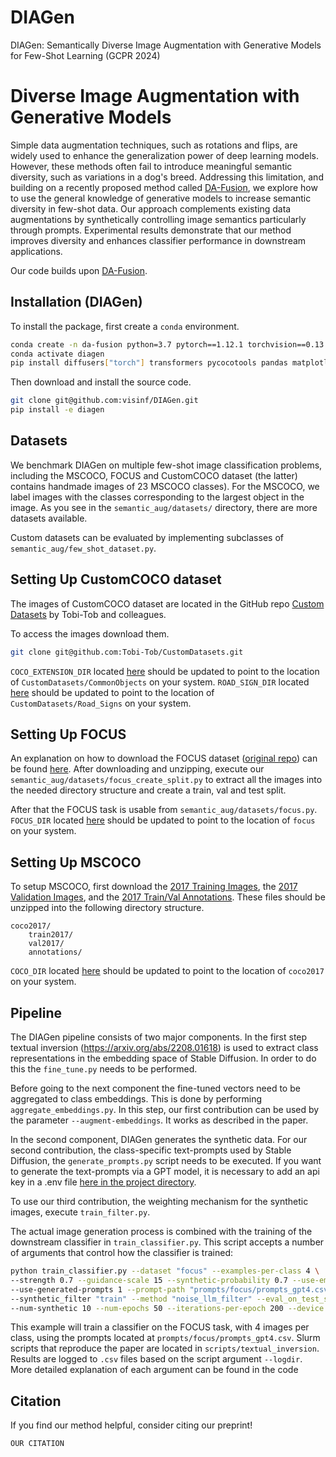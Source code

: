# DIAGen
DIAGen: Semantically Diverse Image Augmentation with Generative Models for Few-Shot Learning (GCPR 2024)

# Diverse Image Augmentation with Generative Models

Simple data augmentation techniques, such as rotations and flips, are widely used to enhance the generalization power of deep learning models. However, these methods often fail to introduce meaningful semantic diversity, such as variations in a dog's breed. Addressing this limitation, and building on a recently proposed method called [DA-Fusion](https://arxiv.org/abs/2302.07944), we explore how to use the general knowledge of generative models to increase semantic diversity in few-shot data. Our approach complements existing data augmentations by synthetically controlling image semantics particularly through prompts. Experimental results demonstrate that our method improves diversity and enhances classifier performance in downstream applications.

Our code builds upon [DA-Fusion](https://github.com/brandontrabucco/da-fusion).

## Installation (DIAGen)

To install the package, first create a `conda` environment.

```bash
conda create -n da-fusion python=3.7 pytorch==1.12.1 torchvision==0.13.1 cudatoolkit=11.6 -c pytorch
conda activate diagen
pip install diffusers["torch"] transformers pycocotools pandas matplotlib seaborn scipy
```

Then download and install the source code.

```bash
git clone git@github.com:visinf/DIAGen.git
pip install -e diagen
```

## Datasets

We benchmark DIAGen on multiple few-shot image classification problems, including the MSCOCO, FOCUS and CustomCOCO dataset (the latter) contains handmade images of 23 MSCOCO classes). For the MSCOCO, we label images with the classes corresponding to the largest object in the image. As you see in the `semantic_aug/datasets/` directory, there are more datasets available.

Custom datasets can be evaluated by implementing subclasses of `semantic_aug/few_shot_dataset.py`.

## Setting Up CustomCOCO dataset

The images of CustomCOCO dataset are located in the GitHub repo [Custom Datasets](https://github.com/Tobi-Tob/CustomDatasets.git) by Tobi-Tob and colleagues.

To access the images download them.

```bash
git clone git@github.com:Tobi-Tob/CustomDatasets.git
```

`COCO_EXTENSION_DIR` located [here](https://github.com/Tobi-Tob/DataAugmentationDiffusionModels/blob/main/semantic_aug/datasets/coco_extension.py#L15) should be updated to point to the location of `CustomDatasets/CommonObjects` on your system.
`ROAD_SIGN_DIR` located [here](https://github.com/Tobi-Tob/DataAugmentationDiffusionModels/blob/main/semantic_aug/datasets/road_sign.py#L15) should be updated to point to the location of `CustomDatasets/Road_Signs` on your system.

## Setting Up FOCUS

An explanation on how to download the FOCUS dataset ([original repo](https://github.com/priyathamkat/focus.git)) can be found [here](https://umd.app.box.com/s/w7tvxer0wur7vtsoqcemfopgshn6zklv). After downloading and unzipping, execute our `semantic_aug/datasets/focus_create_split.py` to extract all the images into the needed directory structure and create a train, val and test split.

After that the FOCUS task is usable from `semantic_aug/datasets/focus.py`. `FOCUS_DIR` located [here](https://github.com/Tobi-Tob/DataAugmentationDiffusionModels/blob/main/semantic_aug/datasets/focus.py#L15) should be updated to point to the location of `focus` on your system.

## Setting Up MSCOCO

To setup MSCOCO, first download the [2017 Training Images](http://images.cocodataset.org/zips/train2017.zip), the [2017 Validation Images](http://images.cocodataset.org/zips/val2017.zip), and the [2017 Train/Val Annotations](http://images.cocodataset.org/annotations/annotations_trainval2017.zip). These files should be unzipped into the following directory structure.

```
coco2017/
    train2017/
    val2017/
    annotations/
```

`COCO_DIR` located [here](https://github.com/visinf/DIAGen/blob/main/semantic_aug/datasets/coco.py#L15) should be updated to point to the location of `coco2017` on your system.

## Pipeline

The DIAGen pipeline consists of two major components. In the first step textual inversion (https://arxiv.org/abs/2208.01618) is used to extract class representations in the embedding space of Stable Diffusion. In order to do this the `fine_tune.py` needs to be performed.

Before going to the next component the fine-tuned vectors need to be aggregated to class embeddings. This is done by performing `aggregate_embeddings.py`. In this step, our first contribution can be used by the parameter `--augment-embeddings`. It works as described in the paper.

In the second component, DIAGen generates the synthetic data. For our second contribution, the class-specific text-prompts used by Stable Diffusion, the `generate_prompts.py` script needs to be executed. If you want to generate the text-prompts via a GPT model, it is necessary to add an api key in a .env file [here in the project directory](https://github.com/visinf/DIAGen).

To use our third contribution, the weighting mechanism for the synthetic images, execute `train_filter.py`.

The actual image generation process is combined with the training of the downstream classifier in `train_classifier.py`. This script accepts a number of arguments that control how the classifier is trained:

```bash
python train_classifier.py --dataset "focus" --examples-per-class 4 \
--strength 0.7 --guidance-scale 15 --synthetic-probability 0.7 --use-embedding-noise 1 \
--use-generated-prompts 1 --prompt-path "prompts/focus/prompts_gpt4.csv" \
--synthetic_filter "train" --method "noise_llm_filter" --eval_on_test_set "test" \
--num-synthetic 10 --num-epochs 50 --iterations-per-epoch 200 --device 0
```

This example will train a classifier on the FOCUS task, with 4 images per class, using the prompts located at `prompts/focus/prompts_gpt4.csv`. Slurm scripts that reproduce the paper are located in `scripts/textual_inversion`. Results are logged to `.csv` files based on the script argument `--logdir`. More detailed explanation of each argument can be found in the code

## Citation

If you find our method helpful, consider citing our preprint!

```
OUR CITATION
```

